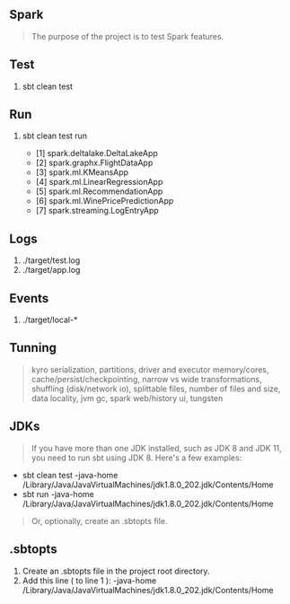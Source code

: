 Spark
-----
>The purpose of the project is to test Spark features.

Test
----
1. sbt clean test

Run
---
1. sbt clean test run
 
    * [1] spark.deltalake.DeltaLakeApp
    * [2] spark.graphx.FlightDataApp
    * [3] spark.ml.KMeansApp
    * [4] spark.ml.LinearRegressionApp
    * [5] spark.ml.RecommendationApp
    * [6] spark.ml.WinePricePredictionApp
    * [7] spark.streaming.LogEntryApp

Logs
----
1. ./target/test.log
2. ./target/app.log

Events
------
1. ./target/local-*

Tunning
------- 
>kyro serialization, partitions, driver and executor memory/cores, cache/persist/checkpointing, narrow vs wide transformations,
>shuffling (disk/network io), splittable files, number of files and size, data locality, jvm gc, spark web/history ui,
>tungsten

JDKs
----
>If you have more than one JDK installed, such as JDK 8 and JDK 11, you need to run sbt using JDK 8.
Here's a few examples:

* sbt clean test -java-home /Library/Java/JavaVirtualMachines/jdk1.8.0_202.jdk/Contents/Home
* sbt run -java-home /Library/Java/JavaVirtualMachines/jdk1.8.0_202.jdk/Contents/Home

>Or, optionally, create an .sbtopts file.
 
.sbtopts
--------
1. Create an .sbtopts file in the project root directory.
2. Add this line ( to line 1 ): -java-home /Library/Java/JavaVirtualMachines/jdk1.8.0_202.jdk/Contents/Home